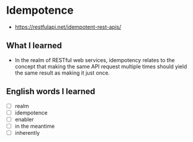 # Idempotence
- https://restfulapi.net/idempotent-rest-apis/

## What I learned
- In the realm of RESTful web services, idempotency relates to the concept that making the same API request multiple times should yield the same result as making it just once. 

## English words I learned
- [ ] realm
- [ ] idempotence
- [ ] enabler
- [ ] in the meantime
- [ ] inherently
